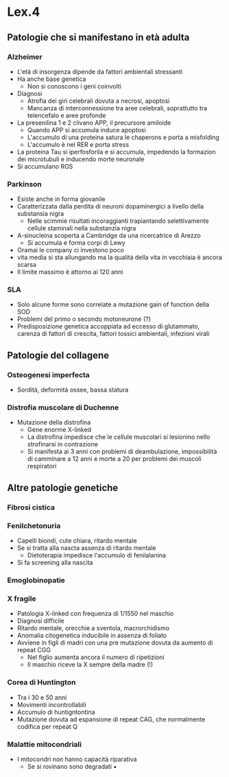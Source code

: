 # Lex.4

## Patologie che si manifestano in età adulta

### Alzheimer
* L'età di insorgenza dipende da fattori ambientali stressanti
* Ha anche base genetica
	+ Non si conoscono i geni coinvolti
* Diagnosi
	+ Atrofia dei giri celebrali dovuta a necrosi, apoptosi
	+ Mancanza di interconnessione tra aree celebrali, soprattutto tra telencefalo e aree profonde
* La presenilina 1 e 2 clivano APP, il precursore amiloide
	+ Quando APP si accumula induce apoptosi
	+ L'accumulo di una proteina satura le chaperons e porta a misfolding
	+ L'accumulo è nel RER e porta stress
* La proteina Tau si iperfosforila e si accumula, impedendo la formazion dei microtubuli e inducendo morte neuronale
* Si accumulano ROS

### Parkinson
* Esiste anche in forma giovanile
* Caratterizzata dalla perdita di neuroni dopaminergici a livello della substansia nigra
	+ Nelle scimmie risultati incoraggianti trapiantando selettivamente cellule staminali nella substanzia nigra
* A-sinucleina scoperta a Cambridge da una ricercatrice di Arezzo
	+ Si accumula e forma corpi di Lewy
* Oramai le company ci investono poco
* vita media si sta allungando ma la qualità della vita in vecchiaia è ancora scarsa
*  Il limite massimo è attorno ai 120 anni

### SLA
* Solo alcune forme sono correlate a mutazione gain of function della SOD
* Problemi del primo o secondo motoneurone (?)
* Predisposizione genetica accoppiata ad eccesso di glutammato, carenza di fattori di crescita, fattori tossici ambientali, infezioni virali

## Patologie del collagene

### Osteogenesi imperfecta
* Sordità, deformità ossee, bassa statura
 
### Distrofia muscolare di Duchenne
* Mutazione della distrofina
	+ Gene enorme X-linked
	+ La distrofina impedisce che le cellule muscolari si lesionino nello strofinarsi in contrazione
	+ Si manifesta ai 3 anni con problemi di deambulazione, impossibilità di camminare a 12 anni e morte a 20 per problemi dei muscoli respiratori

## Altre patologie genetiche

### Fibrosi cistica

### Fenilchetonuria
* Capelli biondi, cute chiara, ritardo mentale
* Se si tratta alla nascta assenza di ritardo mentale
	+ Dietoterapia impedisce l'accumulo di fenilalanina
* Si fa screening alla nascita

### Emoglobinopatie

### X fragile
* Patologia X-linked con frequenza di 1/1550 nel maschio
* Diagnosi difficile
* Ritardo mentale, orecchie a sventola, macrorchidismo
* Anomalia citogenetica inducibile in assenza di foliato
* Avviene in figli di madri con una pre mutazione dovuta da aumento di repeat CGG
	+ Nel figlio aumenta ancora il numero di ripetizioni
	+ Il maschio riceve la X sempre della madre (!)

### Corea di Huntington
* Tra i 30 e 50 anni
* Movimenti incontrollabili
* Accumulo di huntigntontina
* Mutazione dovuta ad espansione di repeat CAG, che normalmente codifica per repeat Q

### Malattie mitocondriali
* I mitocondri non hanno capacità riparativa
	+ Se si rovinano sono degradati      ▪ 
